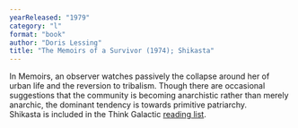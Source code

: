 ```yaml
---
yearReleased: "1979"
category: "l"
format: "book"
author: "Doris Lessing"
title: "The Memoirs of a Survivor (1974); Shikasta"
---
```

In Memoirs, an observer watches passively the collapse around her of  urban life and the reversion to tribalism. Though there are occasional  suggestions that the community is becoming anarchistic rather than merely  anarchic, the dominant tendency is towards primitive patriarchy.
 
Shikasta is included in  the Think Galactic <a href="http://thinkgalactic.org/reading-lists/by-author/"> reading list</a>.
 